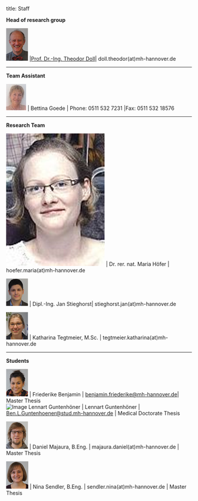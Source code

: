 title: Staff

**Head of research group**

![Image Theo Doll](Theo.png) |[Prof. Dr.-Ing. Theodor Doll](pagedoll.html)|	doll.theodor(at)mh-hannover.de   


----------------------------------------------------------------------------------------
**Team Assistant**

![Image Bettina Goede](Bettina.jpg) | Bettina Goede	|	Phone: 0511 532 7231 |Fax: 0511 532 18576


----------------
**Research Team**   

![Image Maria Höfer](Maria.jpg) | Dr. rer. nat. Maria Höfer | hoefer.maria(at)mh-hannover.de     

![Image Jan Stieghorst ](Jan.png) |  Dipl.-Ing. Jan Stieghorst|	stieghorst.jan(at)mh-hannover.de    

![Image Katharina Tegtmeier](Katharina.png)  | Katharina Tegtmeier, M.Sc. 	|	tegtmeier.katharina(at)mh-hannover.de  

-----------------------------
**Students**

![Image Friederike Benjamin](Friederike.png) | Friederike Benjamin | benjamin.friederike@mh-hannover.de| Master Thesis      
![Image Lennart Guntenhöner](Lennart.png) | Lennart Guntenhöner | Ben.L.Guntenhoener@stud.mh-hannover.de | Medical Doctorate Thesis 

![Image Daniel Majaura](Daniel.png) | Daniel Majaura, B.Eng.	|	majaura.daniel(at)mh-hannover.de	|	Master Thesis

![Image Nina Sendler](Nina.png) | Nina Sendler, B.Eng.	|	sendler.nina(at)mh-hannover.de	|	Master Thesis



